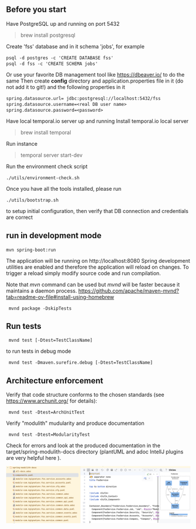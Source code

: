 Before you start
---

Have PostgreSQL up and running on port 5432
>brew install postgresql

Create 'fss' database and in it schema 'jobs', for example

```shell
psql -d postgres -c 'CREATE DATABASE fss'
psql -d fss -c 'CREATE SCHEMA jobs'
```

Or use your favorite DB management tool like https://dbeaver.io/ to do the same
Then create **config** directory and application.properties file in it (do not add it to git!)
and the following properties in it
```text
spring.datasource.url= jdbc:postgresql://localhost:5432/fss
spring.datasource.username=<real DB user name>
spring.datasource.password=<password>
```

Have local temporal.io server up and running
Install temporal.io local server
> brew install temporal

Run instance
> temporal server start-dev

Run the environment check script
```shell
./utils/environment-check.sh
```
Once you have all the tools installed, please run 
```shell
./utils/bootstrap.sh
```
to setup initial configuration, then verify that DB connection and credentials are correct

run in development mode
---
```shell
mvn spring-boot:run 
```
The application will be running on http://localhost:8080
Spring development utilities are enabled
and therefore the application will reload on changes. To trigger a reload simply 
modify source code and run compilation.

Note that *mvn* command can be used but *mvnd* will be faster because it maintains a daemon process.
https://github.com/apache/maven-mvnd?tab=readme-ov-file#install-using-homebrew

```shell
 mvnd package -DskipTests
```



Run tests
---
```shell
 mvnd test [-Dtest=TestClassName]
```

to run tests in debug mode
```shell
 mvnd test -Dmaven.surefire.debug [-Dtest=TestClassName]
```

Architecture enforcement
---

Verify that code structure conforms to the chosen standards (see https://www.archunit.org/ for details): 
```shell
 mvnd test -Dtest=ArchUnitTest
```

Verify "modulith" mudularity and produce documentation
```shell
 mvnd test -Dtest=ModularityTest
```
Check for errors and look at the produced documentation in the target/spring-modulith-docs
directory (plantUML and adoc IntellJ plugins are very helpful here ).

![modulith-report.png](docs/modulith-report.png)
